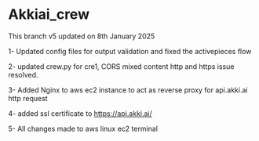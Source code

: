 # Akkiai_crew

This branch v5 updated on 8th January 2025

1- Updated config files for output validation and fixed the activepieces flow

2- updated crew.py for cre1, CORS mixed content http and https issue resolved. 

3- Added Nginx to aws ec2 instance to act as reverse proxy for api.akki.ai http request

4- added ssl certificate to https://api.akki.ai/

5- All changes made to aws linux ec2 terminal
